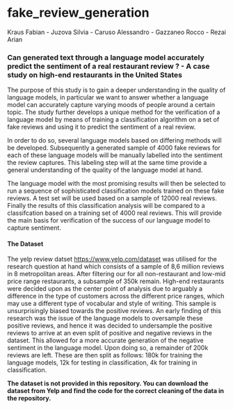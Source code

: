 # fake_review_generation

Kraus Fabian - Juzova Silvia - Caruso Alessandro - Gazzaneo Rocco - Rezai Arian

### **Can generated text through a language model accurately predict the sentiment of a real restaurant review ? - A case study on high-end restaurants in the United States**


The purpose of this study is to gain a deeper understanding in the quality of language models, in particular we want to answer whether a language model can accurately capture varying moods of people around a certain topic. The study further develops a unique method for the verification of a language model by means of training a classification algorithm on a set of fake reviews and using it to predict the sentiment of a real review. 

In order to do so, several language models based on differing methods will be developed. Subsequently a generated sample of 4000 fake reviews for each of these language models will be manually labelled into the sentiment the review captures. This labeling step will at the same time provide a general understanding of the quality of the language model at hand. 

The language model with the most promising results will then be selected to run a sequence of sophisticated classification models trained on these fake reviews. A test set will be used based on a sample of 12000 real reviews. Finally the results of this classification analysis will be compared to a classifcation based on a training set of 4000 real reviews. This will provide the main basis for verification of the success of our language model to capture sentiment. 

#### The Dataset
The yelp review datset https://www.yelp.com/dataset was utilised for the research question at hand which consists of a sample of 8,6 million reviews in 8 metropolitan areas. After filtering our for all non-restaurant and low-mid price range restaurants, a subsample of 350k remain. High-end restaurants were decided upon as the center point of analysis due to arguably a difference in the type of customers across the different price ranges, which may use a different type of vocabular and style of writing. This sample is unsurprisingly biased towards the positive reviews. An early finding of this research was the issue of the language models to oversample these positive reviews, and hence it was decided to undersample the positive reviews to arrive at an even split of positive and negative reviews in the dataset. This allowed for a more accurate generation of the negative sentiment in the language model. Upon doing so, a remainder of 200k reviews are left. These are then split as follows: 180k for training the language models, 12k for testing in classification, 4k for training in classification.

**The dataset is not provided in this repository. You can download the dataset from Yelp and find the code for the correct cleaning of the data in the repository.**

